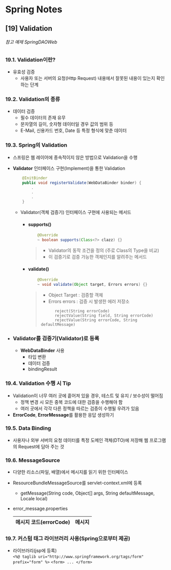 Spring Notes
===============================
[19] Validation 
-------------------------------
###### 참고 예제 SpringDAOWeb

### 19.1. Validation이란?
- 유효성 검증
  - 사용자 또는 서버의 요청(Http Request) 내용에서 잘못된 내용이 있는지 확인하는 단계
  
### 19.2. Validation의 종류
- 데이터 검증
  - 필수 데이터의 존재 유무
  - 문자열의 길이, 숫자형 데이터일 경우 값의 범위 등
  - E-Mail, 신용카드 번호, Date 등 특정 형식에 맞춘 데이터

### 19.3. Spring의 Validation
- 스프링은 웹 레이어에 종속적이지 않은 방법으로 Validation을 수행
- **Validator** 인터페이스 구현(Implement)을 통한 Validation
    ```java
        @InitBinder
        public void registerValidate(WebDataBinder binder) {
            .
            .
            .
        }
    ```
  - Validator(객체 검증기) 인터페이스 구현에 사용되는 메서드
    - #### supports()
        ```java
            @Override
            ~ boolean supports(Class<?> clazz) {}
        ```
      > - Validator의 동작 조건을 정의 (주로 Class의 Type을 비교) <br>
      > - 이 검증기로 검증 가능한 객체인지를 알려주는 메서드


    - #### validate()  
        ```java
            @Override
            ~ void validate(Object target, Errors errors) {}
        ```
        > - Object Target : 검증할 객체
        > - Errors errors : 검증 시 발생한 에러 저장소
        >``` 
        >       reject(String errorCode)
        >       rejectValue(String field, String errorCode)
        >       rejectValue(String errorCode, String defaultMessage)
        >```

  
- ### Validator를 검증기(Validator)로 등록
  -  **WebDataBinder** 사용 
       - 타입 변환
       - 데이터 검증
       - bindingResult     

### 19.4. Validation 수행 시 Tip
- Validation이 너무 여러 곳에 흩어져 있을 경우, 테스트 및 유지 / 보수성이 떨어짐  
  - 정책 변경 시 모든 중복 코드에 대한 검증을 수행해야 함
  - 여러 곳에서 각각 다른 정책을 따르는 검증이 수행될 우려가 있음
-  **ErrorCode**, **ErrorMessage**를 활용한 응답 생성하기

### 19.5. Data Binding
- 사용자나 외부 서버의 요청 데이터를 특정 도메인 객체(DTO)에 저장해 웹 프로그램의 Request에 담아 주는 것

### 19.6. MessageSource
- 다양한 리소스(파일, 배열)에서 메시지를 읽기 위한 인터페이스
- ResourceBundleMessageSource를 servlet-context.xml에 등록
  - getMessage(String code, Object[] args, String defaultMessage, Locale local)
- error_message.properties

    | 메시지 코드(errorCode) | 메시지 |
    |-----------------------|--------|

### 19.7. 커스텀 태그 라이브러리 사용(Spring으로부터 제공)    
- 라이브러리(jsp에 등록)<br>
`<%@ taglib uri="http://www.springframework.org/tags/form" prefix="form" %>`
    `<form> ... </form>`
    

